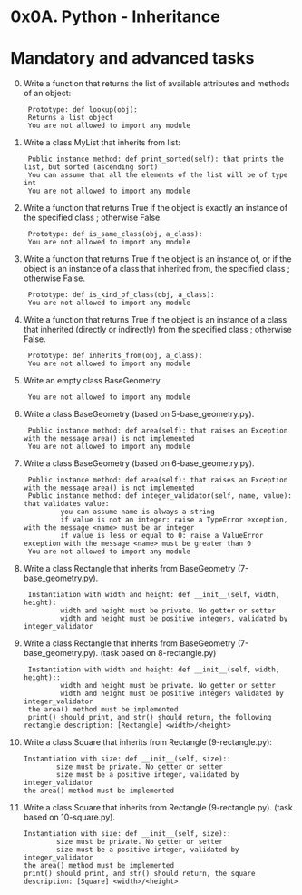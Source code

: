 # 0x0A. Python - Inheritance

# Mandatory and advanced tasks

0. Write a function that returns the list of available attributes and methods of an object:

        Prototype: def lookup(obj):
        Returns a list object
        You are not allowed to import any module
        
1. Write a class MyList that inherits from list:

        Public instance method: def print_sorted(self): that prints the list, but sorted (ascending sort)
        You can assume that all the elements of the list will be of type int
        You are not allowed to import any module

2. Write a function that returns True if the object is exactly an instance of the specified class ; otherwise False.

        Prototype: def is_same_class(obj, a_class):
        You are not allowed to import any module

3. Write a function that returns True if the object is an instance of, or if the object is an instance of a class that inherited from, the specified class ; otherwise False.

        Prototype: def is_kind_of_class(obj, a_class):
        You are not allowed to import any module
  
4. Write a function that returns True if the object is an instance of a class that inherited (directly or indirectly) from the specified class ; otherwise False.

        Prototype: def inherits_from(obj, a_class):
        You are not allowed to import any module
  
5. Write an empty class BaseGeometry.

        You are not allowed to import any module

6. Write a class BaseGeometry (based on 5-base_geometry.py).

        Public instance method: def area(self): that raises an Exception with the message area() is not implemented
        You are not allowed to import any module
        
7. Write a class BaseGeometry (based on 6-base_geometry.py).

        Public instance method: def area(self): that raises an Exception with the message area() is not implemented
        Public instance method: def integer_validator(self, name, value): that validates value:
                you can assume name is always a string
                if value is not an integer: raise a TypeError exception, with the message <name> must be an integer
                if value is less or equal to 0: raise a ValueError exception with the message <name> must be greater than 0
        You are not allowed to import any module
        
8. Write a class Rectangle that inherits from BaseGeometry (7-base_geometry.py).

        Instantiation with width and height: def __init__(self, width, height):
                width and height must be private. No getter or setter
                width and height must be positive integers, validated by integer_validator
        
9. Write a class Rectangle that inherits from BaseGeometry (7-base_geometry.py). (task based on 8-rectangle.py)

        Instantiation with width and height: def __init__(self, width, height)::
                width and height must be private. No getter or setter
                width and height must be positive integers validated by integer_validator
        the area() method must be implemented
        print() should print, and str() should return, the following rectangle description: [Rectangle] <width>/<height>
        
10. Write a class Square that inherits from Rectangle (9-rectangle.py):

        Instantiation with size: def __init__(self, size)::
                size must be private. No getter or setter
                size must be a positive integer, validated by integer_validator
        the area() method must be implemented
        
11. Write a class Square that inherits from Rectangle (9-rectangle.py). (task based on 10-square.py).

        Instantiation with size: def __init__(self, size)::
                size must be private. No getter or setter
                size must be a positive integer, validated by integer_validator
        the area() method must be implemented
        print() should print, and str() should return, the square description: [Square] <width>/<height>
